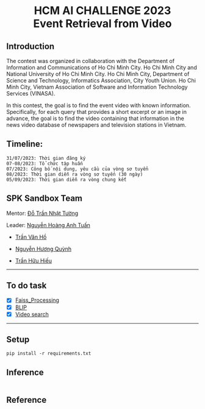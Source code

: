 <h1><center>HCM AI CHALLENGE 2023 <br> Event Retrieval from Video</center></h1>

## Introduction
The contest was organized in collaboration with the Department of Information and Communications of Ho Chi Minh City. Ho Chi Minh City and National University of Ho Chi Minh City. Ho Chi Minh City, Department of Science and Technology, Informatics Association, City Youth Union. Ho Chi Minh City, Vietnam Association of Software and Information Technology Services (VINASA).

In this contest, the goal is to find the event video with known information. Specifically, for each query that provides a short excerpt or an image in advance, the goal is to find the video containing that information in the news video database of newspapers and television stations in Vietnam.

## Timeline: 
    31/07/2023: Thời gian đăng ký
    07-08/2023: Tổ chức tập huấn
    07/2023: Công bố nội dung, yêu cầu của vòng sơ tuyển
    08/2023: Thời gian diễn ra vòng sơ tuyển (30 ngày)
    05/09/2023: Thời gian diễn ra vòng chung kết
## SPK Sandbox Team
Mentor: [Đỗ Trần Nhật Tường](https://github.com/dotrannhattuong)

Leader: [Nguyễn Hoàng Anh Tuấn](https://github.com/aTunass) 
- [Trần Văn Hồ ](https://github.com/tranvanhospk)

- [Nguyễn Hương Quỳnh](https://github.com/nguyenhuongquynh2607)

- [Trần Hữu Hiếu](https://github.com/HieuTran2019)
---
## To do task 
- [x] [Faiss_Processing]()
- [x] [BLIP]()
- [x] [Video search]()
---
## Setup
```
pip install -r requirements.txt
```
## Inference
```

```
## Reference 